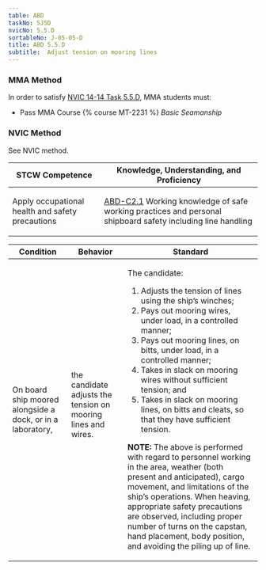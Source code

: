 ```yaml
---
table: ABD
taskNo: 5J5D
nvicNo: 5.5.D 
sortableNo: J-05-05-D
title: ABD 5.5.D 
subtitle:  Adjust tension on mooring lines
---
```



### MMA Method

In order to satisfy  [NVIC 14-14  Task  5.5.D]({{site.baseurl}}/assets/images/nvic-14-14.pdf), MMA students must:

* Pass MMA Course {% course MT-2231 %}  *Basic Seamanship*


### NVIC Method

<a onclick="togglevisibility('nvic_methods')" >See NVIC method.</a>

<div id='nvic_methods' class='hide'>

<table>
<thead>
<tr>
<th class='forty'> STCW Competence </th>
<th class='sixty'> Knowledge, Understanding, and Proficiency </th>
</tr>
</thead>




<tbody>
<tr><td markdown='1'>

Apply occupational health and safety precautions

</td><td markdown='1'>

[ABD-C2.1]({{site.baseurl}}/tables/25.html#ABD-C2.1) Working knowledge of safe working practices and personal shipboard safety including line handling

</td></tr>


</tbody>
</table>


<table>
<thead>
<tr><th class='twenty'>  Condition </th><th class='twenty'> Behavior </th><th  class='sixty'>Standard </th></tr>
</thead>
<tbody >



<tr><td markdown='1'>

On board ship moored alongside a dock, or in a laboratory,

</td><td markdown='1'>

the candidate adjusts the tension on mooring lines and wires.

<br>

<div class="tooltip">
<span class="tooltiptext">
</span>
</div>


</td><td markdown='1'>

The candidate:

1. Adjusts the tension of lines using the ship’s winches;
2. Pays out mooring wires, under load, in a controlled manner;
3. Pays out mooring lines, on bitts, under load, in a controlled manner;
4. Takes in slack on mooring wires without sufficient tension; and
5. Takes in slack on mooring lines, on bitts and cleats, so that they have sufficient tension. 

**NOTE:** The above is performed with regard to personnel working in the area, weather (both present and anticipated), cargo movement, and limitations of the ship’s operations. When heaving, appropriate safety precautions are observed, including proper number of turns on the capstan, hand placement, body position, and avoiding the piling up of line. 

</td></tr>
</tbody>
</table>
</div>

